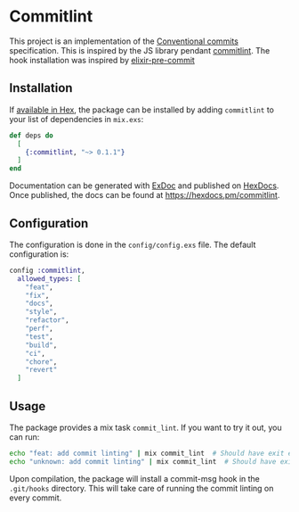 # Commitlint

This project is an implementation of the [Conventional commits](https://www.conventionalcommits.org/en/v1.0.0/) 
specification.
This is inspired by the JS library pendant [commitlint](https://www.npmjs.com/package/commitlint).
The hook installation was inspired by [elixir-pre-commit](https://github.com/dwyl/elixir-pre-commit)

## Installation

If [available in Hex](https://hex.pm/docs/publish), the package can be installed
by adding `commitlint` to your list of dependencies in `mix.exs`:

```elixir
def deps do
  [
    {:commitlint, "~> 0.1.1"}
  ]
end
```

Documentation can be generated with [ExDoc](https://github.com/elixir-lang/ex_doc)
and published on [HexDocs](https://hexdocs.pm). Once published, the docs can
be found at <https://hexdocs.pm/commitlint>.

## Configuration

The configuration is done in the `config/config.exs` file. The default configuration is:

```elixir
config :commitlint,
  allowed_types: [
    "feat",
    "fix",
    "docs",
    "style",
    "refactor",
    "perf",
    "test",
    "build",
    "ci",
    "chore",
    "revert"
  ]
```

## Usage

The package provides a mix task `commit_lint`. If you want to try it out, you can run:

```bash
echo "feat: add commit linting" | mix commit_lint  # Should have exit error 0
echo "unknown: add commit linting" | mix commit_lint  # Should have exit error 1
```

Upon compilation, the package will install a commit-msg hook in the `.git/hooks` directory. This will take care of
running the commit linting on every commit.
